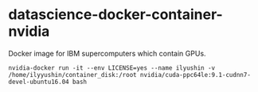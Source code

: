 # datascience-docker-container-nvidia
Docker image for IBM supercomputers which contain GPUs.

```
nvidia-docker run -it --env LICENSE=yes --name ilyushin -v /home/ilyyushin/container_disk:/root nvidia/cuda-ppc64le:9.1-cudnn7-devel-ubuntu16.04 bash
```
